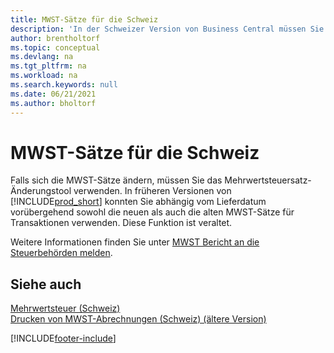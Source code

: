 ```yaml
---
title: MWST-Sätze für die Schweiz
description: 'In der Schweizer Version von Business Central müssen Sie das Mehrwertsteuersatz-Änderungstool wie hier erläutert verwenden, wenn sich die Mehrwertsteuersätze ändern.'
author: brentholtorf
ms.topic: conceptual
ms.devlang: na
ms.tgt_pltfrm: na
ms.workload: na
ms.search.keywords: null
ms.date: 06/21/2021
ms.author: bholtorf
---
```

# MWST-Sätze für die Schweiz
Falls sich die MWST-Sätze ändern, müssen Sie das Mehrwertsteuersatz-Änderungstool verwenden. In früheren Versionen von [!INCLUDE[prod_short](../../includes/prod_short.md)] konnten Sie abhängig vom Lieferdatum vorübergehend sowohl die neuen als auch die alten MWST-Sätze für Transaktionen verwenden. Diese Funktion ist veraltet.  

Weitere Informationen finden Sie unter [MWST Bericht an die Steuerbehörden melden](../../finance-how-report-vat.md).  

## Siehe auch  
 [Mehrwertsteuer (Schweiz)](swiss-value-added-tax.md)   
 [Drucken von MWST-Abrechnungen (Schweiz) (ältere Version)](how-to-print-swiss-vat-statements-older-version-.md)


[!INCLUDE[footer-include](../../includes/footer-banner.md)]